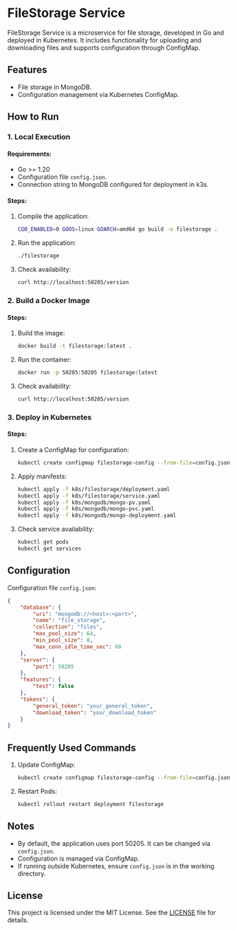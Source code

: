 # FileStorage Service

FileStorage Service is a microservice for file storage, developed in Go and deployed in Kubernetes. It includes functionality for uploading and downloading files and supports configuration through ConfigMap.

## Features

- File storage in MongoDB.
- Configuration management via Kubernetes ConfigMap.

## How to Run

### 1. Local Execution

#### Requirements:
- Go >= 1.20
- Configuration file `config.json`.
- Connection string to MongoDB configured for deployment in k3s.

#### Steps:
1. Compile the application:
   ```bash
   CGO_ENABLED=0 GOOS=linux GOARCH=amd64 go build -o filestorage .
   ```

2. Run the application:
   ```bash
   ./filestorage
   ```

3. Check availability:
   ```bash
   curl http://localhost:50205/version
   ```

### 2. Build a Docker Image

#### Steps:
1. Build the image:
   ```bash
   docker build -t filestorage:latest .
   ```

2. Run the container:
   ```bash
   docker run -p 50205:50205 filestorage:latest
   ```

3. Check availability:
   ```bash
   curl http://localhost:50205/version
   ```

### 3. Deploy in Kubernetes

#### Steps:
1. Create a ConfigMap for configuration:
   ```bash
   kubectl create configmap filestorage-config --from-file=config.json --dry-run=client -o yaml | kubectl apply -f -
   ```

2. Apply manifests:
   ```bash
   kubectl apply -f k8s/filestorage/deployment.yaml
   kubectl apply -f k8s/filestorage/service.yaml
   kubectl apply -f k8s/mongodb/mongo-pv.yaml
   kubectl apply -f k8s/mongodb/mongo-pvc.yaml
   kubectl apply -f k8s/mongodb/mongo-deployment.yaml
   ```

3. Check service availability:
   ```bash
   kubectl get pods
   kubectl get services
   ```

## Configuration

Configuration file `config.json`:

```json
{
    "database": {
        "uri": "mongodb://<host>:<port>",
        "name": "file_storage",
        "collection": "files",
        "max_pool_size": 64,
        "min_pool_size": 8,
        "max_conn_idle_time_sec": 60
    },
    "server": {
        "port": 50205
    },
    "features": {
        "test": false
    },
    "tokens": {
        "general_token": "your_general_token",
        "download_token": "your_download_token"
    }
}
```

## Frequently Used Commands

1. Update ConfigMap:
   ```bash
   kubectl create configmap filestorage-config --from-file=config.json --dry-run=client -o yaml | kubectl apply -f -
   ```

2. Restart Pods:
   ```bash
   kubectl rollout restart deployment filestorage
   ```

## Notes

- By default, the application uses port 50205. It can be changed via `config.json`.
- Configuration is managed via ConfigMap.
- If running outside Kubernetes, ensure `config.json` is in the working directory.

## License

This project is licensed under the MIT License. See the [LICENSE](LICENSE) file for details.

